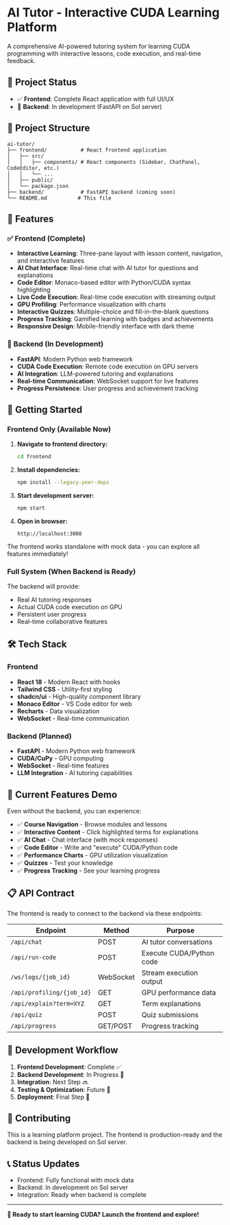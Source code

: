 # AI Tutor - Interactive CUDA Learning Platform

A comprehensive AI-powered tutoring system for learning CUDA programming with interactive lessons, code execution, and real-time feedback.

## 🚀 **Project Status**

- ✅ **Frontend**: Complete React application with full UI/UX
- 🚧 **Backend**: In development (FastAPI on Sol server)

## 📁 **Project Structure**

```
ai-tutor/
├── frontend/           # React frontend application
│   ├── src/
│   │   ├── components/ # React components (Sidebar, ChatPanel, CodeEditor, etc.)
│   │   └── ...
│   ├── public/
│   └── package.json
├── backend/            # FastAPI backend (coming soon)
└── README.md          # This file
```

## 🎯 **Features**

### ✅ **Frontend (Complete)**
- **Interactive Learning**: Three-pane layout with lesson content, navigation, and interactive features
- **AI Chat Interface**: Real-time chat with AI tutor for questions and explanations
- **Code Editor**: Monaco-based editor with Python/CUDA syntax highlighting
- **Live Code Execution**: Real-time code execution with streaming output
- **GPU Profiling**: Performance visualization with charts
- **Interactive Quizzes**: Multiple-choice and fill-in-the-blank questions
- **Progress Tracking**: Gamified learning with badges and achievements
- **Responsive Design**: Mobile-friendly interface with dark theme

### 🚧 **Backend (In Development)**
- **FastAPI**: Modern Python web framework
- **CUDA Code Execution**: Remote code execution on GPU servers
- **AI Integration**: LLM-powered tutoring and explanations
- **Real-time Communication**: WebSocket support for live features
- **Progress Persistence**: User progress and achievement tracking

## 🚀 **Getting Started**

### **Frontend Only (Available Now)**

1. **Navigate to frontend directory:**
   ```bash
   cd frontend
   ```

2. **Install dependencies:**
   ```bash
   npm install --legacy-peer-deps
   ```

3. **Start development server:**
   ```bash
   npm start
   ```

4. **Open in browser:**
   ```
   http://localhost:3000
   ```

The frontend works standalone with mock data - you can explore all features immediately!

### **Full System (When Backend is Ready)**

The backend will provide:
- Real AI tutoring responses
- Actual CUDA code execution on GPU
- Persistent user progress
- Real-time collaborative features

## 🛠 **Tech Stack**

### **Frontend**
- **React 18** - Modern React with hooks
- **Tailwind CSS** - Utility-first styling
- **shadcn/ui** - High-quality component library
- **Monaco Editor** - VS Code editor for web
- **Recharts** - Data visualization
- **WebSocket** - Real-time communication

### **Backend** (Planned)
- **FastAPI** - Modern Python web framework
- **CUDA/CuPy** - GPU computing
- **WebSocket** - Real-time features
- **LLM Integration** - AI tutoring capabilities

## 🌟 **Current Features Demo**

Even without the backend, you can experience:
- ✅ **Course Navigation** - Browse modules and lessons
- ✅ **Interactive Content** - Click highlighted terms for explanations
- ✅ **AI Chat** - Chat interface (with mock responses)
- ✅ **Code Editor** - Write and "execute" CUDA/Python code
- ✅ **Performance Charts** - GPU utilization visualization
- ✅ **Quizzes** - Test your knowledge
- ✅ **Progress Tracking** - See your learning progress

## 📋 **API Contract**

The frontend is ready to connect to the backend via these endpoints:

| Endpoint | Method | Purpose |
|----------|---------|---------|
| `/api/chat` | POST | AI tutor conversations |
| `/api/run-code` | POST | Execute CUDA/Python code |
| `/ws/logs/{job_id}` | WebSocket | Stream execution output |
| `/api/profiling/{job_id}` | GET | GPU performance data |
| `/api/explain?term=XYZ` | GET | Term explanations |
| `/api/quiz` | POST | Quiz submissions |
| `/api/progress` | GET/POST | Progress tracking |

## 🔄 **Development Workflow**

1. **Frontend Development**: Complete ✅
2. **Backend Development**: In Progress 🚧
3. **Integration**: Next Step 🔜
4. **Testing & Optimization**: Future 📝
5. **Deployment**: Final Step 🚀

## 🤝 **Contributing**

This is a learning platform project. The frontend is production-ready and the backend is being developed on Sol server.

## 📞 **Status Updates**

- Frontend: Fully functional with mock data
- Backend: In development on Sol server
- Integration: Ready when backend is complete

---

**🎯 Ready to start learning CUDA? Launch the frontend and explore!** 